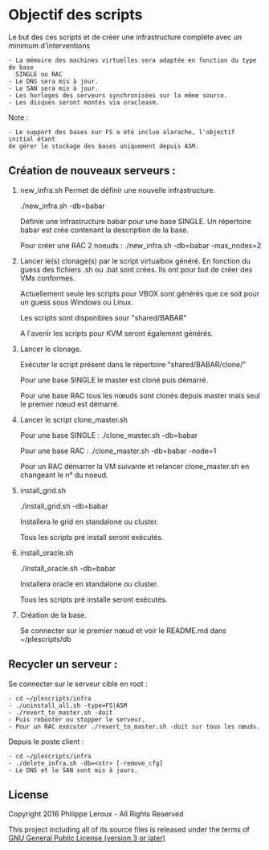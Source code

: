 Objectif des scripts
====================
Le but des ces scripts et de créer une infrastructure complète avec un
minimum d'interventions

	- La mémoire des machines virtuelles sera adaptée en fonction du type de base
	  SINGLE ou RAC
	- Le DNS sera mis à jour.
	- Le SAN sera mis à jour.
	- Les horloges des serveurs synchronisées sur la même source.
	- Les disques seront montés via oracleasm.

Note :

	- Le support des bases sur FS a été inclue alarache, l'objectif initial étant
	de gérer le stockage des bases uniquement depuis ASM.

Création de nouveaux serveurs :
------------------------------
1)	new_infra.sh
	Permet de définir une nouvelle infrastructure.

	./new_infra.sh -db=babar

	Définie une infrastructure babar pour une base SINGLE.
	Un répertoire babar est crée contenant la description de la base.

	Pour créer une RAC 2 noeuds : ./new_infra.sh -db=babar -max_nodes=2

2)	Lancer le(s) clonage(s) par le script virtualbox généré.
	En fonction du guess des fichiers .sh ou .bat sont crées. Ils ont pour but
	de créer des VMs conformes.

	Actuellement seule les scripts pour VBOX sont générés que ce soit pour un
	guess sous Windows ou Linux.

	Les scripts sont disponibles sour "shared/BABAR"

	A l'avenir les scripts pour KVM seront également générés.

3)	Lancer le clonage.

	Exécuter le script présent dans le répertoire "shared/BABAR/clone/"

	Pour une base SINGLE le master est cloné puis démarré.

	Pour une base RAC tous les nœuds sont clonés depuis master mais seul le
	premier nœud est démarré.

4)	Lancer le script clone_master.sh

	Pour une base SINGLE : ./clone_master.sh -db=babar

	Pour une base RAC : ./clone_master.sh -db=babar -node=1

	Pour un RAC démarrer la VM suivante et relancer clone_master.sh en changeant
	le n° du noeud.

5)	install_grid.sh

	./install_grid.sh -db=babar

	Installera le grid en standalone ou cluster.

	Tous les scripts pré install seront exécutés.

6)	install_oracle.sh

	./install_oracle.sh -db=babar

	Installera oracle en standalone ou cluster.

	Tous les scripts pré installe seront exécutés.

7)	Création de la base.

	Se connecter sur le premier nœud et voir le README.md dans ~/plescripts/db

Recycler un serveur :
---------------------
Se connecter sur le serveur cible en root :

	- cd ~/plescripts/infra
	- ./uninstall_all.sh -type=FS|ASM
	- ./revert_to_master.sh -doit
	- Puis rebooter ou stopper le serveur.
	- Pour un RAC exécuter ./revert_to_master.sh -doit sur tous les nœuds.

Depuis le poste client :
	
	- cd ~/plescripts/infra
	- ./delete_infra.sh -db=<str> [-remove_cfg]
	- Le DNS et le SAN sont mis à jours.

License
-------

Copyright 2016 Philippe Leroux  - All Rights Reserved

This project including all of its source files is released under the terms of [GNU General Public License (version 3 or later)](http://www.gnu.org/licenses/gpl.txt)

